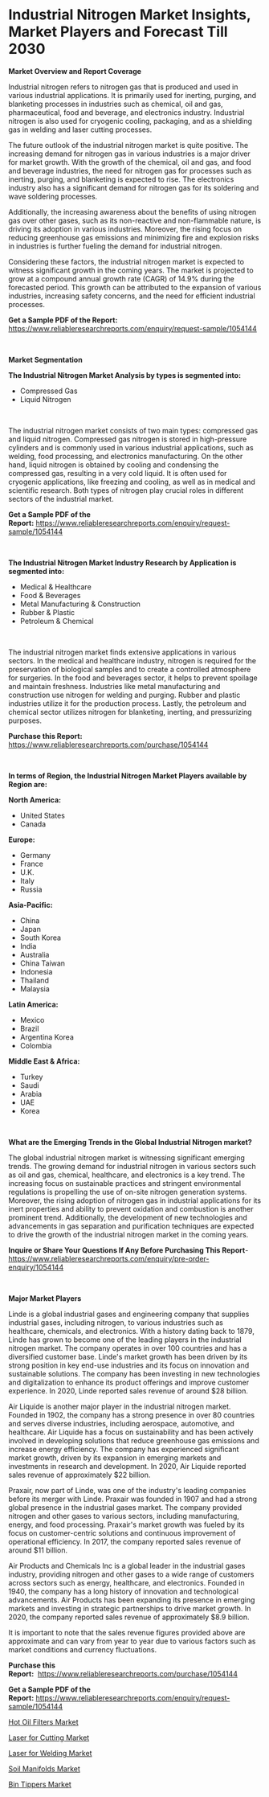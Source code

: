 <p><h1>Industrial Nitrogen Market Insights, Market Players and Forecast Till 2030</h1></p><p><strong>Market Overview and Report Coverage</strong></p>
<p><p>Industrial nitrogen refers to nitrogen gas that is produced and used in various industrial applications. It is primarily used for inerting, purging, and blanketing processes in industries such as chemical, oil and gas, pharmaceutical, food and beverage, and electronics industry. Industrial nitrogen is also used for cryogenic cooling, packaging, and as a shielding gas in welding and laser cutting processes.</p><p>The future outlook of the industrial nitrogen market is quite positive. The increasing demand for nitrogen gas in various industries is a major driver for market growth. With the growth of the chemical, oil and gas, and food and beverage industries, the need for nitrogen gas for processes such as inerting, purging, and blanketing is expected to rise. The electronics industry also has a significant demand for nitrogen gas for its soldering and wave soldering processes.</p><p>Additionally, the increasing awareness about the benefits of using nitrogen gas over other gases, such as its non-reactive and non-flammable nature, is driving its adoption in various industries. Moreover, the rising focus on reducing greenhouse gas emissions and minimizing fire and explosion risks in industries is further fueling the demand for industrial nitrogen.</p><p>Considering these factors, the industrial nitrogen market is expected to witness significant growth in the coming years. The market is projected to grow at a compound annual growth rate (CAGR) of 14.9% during the forecasted period. This growth can be attributed to the expansion of various industries, increasing safety concerns, and the need for efficient industrial processes.</p></p>
<p><strong>Get a Sample PDF of the Report:</strong> <a href="https://www.reliableresearchreports.com/enquiry/request-sample/1054144">https://www.reliableresearchreports.com/enquiry/request-sample/1054144</a></p>
<p>&nbsp;</p>
<p><strong>Market Segmentation</strong></p>
<p><strong>The Industrial Nitrogen Market Analysis by types is segmented into:</strong></p>
<p><ul><li>Compressed Gas</li><li>Liquid Nitrogen</li></ul></p>
<p>&nbsp;</p>
<p><p>The industrial nitrogen market consists of two main types: compressed gas and liquid nitrogen. Compressed gas nitrogen is stored in high-pressure cylinders and is commonly used in various industrial applications, such as welding, food processing, and electronics manufacturing. On the other hand, liquid nitrogen is obtained by cooling and condensing the compressed gas, resulting in a very cold liquid. It is often used for cryogenic applications, like freezing and cooling, as well as in medical and scientific research. Both types of nitrogen play crucial roles in different sectors of the industrial market.</p></p>
<p><strong>Get a Sample PDF of the Report:</strong>&nbsp;<a href="https://www.reliableresearchreports.com/enquiry/request-sample/1054144">https://www.reliableresearchreports.com/enquiry/request-sample/1054144</a></p>
<p>&nbsp;</p>
<p><strong>The Industrial Nitrogen Market Industry Research by Application is segmented into:</strong></p>
<p><ul><li>Medical & Healthcare</li><li>Food & Beverages</li><li>Metal Manufacturing & Construction</li><li>Rubber & Plastic</li><li>Petroleum & Chemical</li></ul></p>
<p>&nbsp;</p>
<p><p>The industrial nitrogen market finds extensive applications in various sectors. In the medical and healthcare industry, nitrogen is required for the preservation of biological samples and to create a controlled atmosphere for surgeries. In the food and beverages sector, it helps to prevent spoilage and maintain freshness. Industries like metal manufacturing and construction use nitrogen for welding and purging. Rubber and plastic industries utilize it for the production process. Lastly, the petroleum and chemical sector utilizes nitrogen for blanketing, inerting, and pressurizing purposes.</p></p>
<p><strong>Purchase this Report:</strong>&nbsp; <a href="https://www.reliableresearchreports.com/purchase/1054144">https://www.reliableresearchreports.com/purchase/1054144</a></p>
<p>&nbsp;</p>
<p><strong>In terms of Region, the Industrial Nitrogen Market Players available by Region are:</strong></p>
<p>
    <p> <strong> North America: </strong>
        <ul>
            <li>United States</li>
            <li>Canada</li>
        </ul>
        </p> 
    <p> <strong> Europe: </strong>
        <ul>
            <li>Germany</li>
            <li>France</li>
            <li>U.K.</li>
            <li>Italy</li>
            <li>Russia</li>
        </ul>
        </p> 
    <p> <strong> Asia-Pacific: </strong>
        <ul>
            <li>China</li>
            <li>Japan</li>
            <li>South Korea</li>
            <li>India</li>
            <li>Australia</li>
            <li>China Taiwan</li>
            <li>Indonesia</li>
            <li>Thailand</li>
            <li>Malaysia</li>
        </ul>
        </p> 
    <p> <strong> Latin America: </strong>
        <ul>
            <li>Mexico</li>
            <li>Brazil</li>
            <li>Argentina Korea</li>
            <li>Colombia</li>
        </ul>
        </p> 
    <p> <strong> Middle East & Africa: </strong>
        <ul>
            <li>Turkey</li>
            <li>Saudi</li>
            <li>Arabia</li>
            <li>UAE</li>
            <li>Korea</li>
        </ul>
    </p>
    </p>
<p>&nbsp;</p>
<p><strong>What are the Emerging Trends in the Global Industrial Nitrogen market?</strong></p>
<p><p>The global industrial nitrogen market is witnessing significant emerging trends. The growing demand for industrial nitrogen in various sectors such as oil and gas, chemical, healthcare, and electronics is a key trend. The increasing focus on sustainable practices and stringent environmental regulations is propelling the use of on-site nitrogen generation systems. Moreover, the rising adoption of nitrogen gas in industrial applications for its inert properties and ability to prevent oxidation and combustion is another prominent trend. Additionally, the development of new technologies and advancements in gas separation and purification techniques are expected to drive the growth of the industrial nitrogen market in the coming years.</p></p>
<p><strong>Inquire or Share Your Questions If Any Before Purchasing This Report</strong>- <a href="https://www.reliableresearchreports.com/enquiry/pre-order-enquiry/1054144">https://www.reliableresearchreports.com/enquiry/pre-order-enquiry/1054144</a></p>
<p>&nbsp;</p>
<p><strong>Major Market Players</strong></p>
<p><p>Linde is a global industrial gases and engineering company that supplies industrial gases, including nitrogen, to various industries such as healthcare, chemicals, and electronics. With a history dating back to 1879, Linde has grown to become one of the leading players in the industrial nitrogen market. The company operates in over 100 countries and has a diversified customer base. Linde's market growth has been driven by its strong position in key end-use industries and its focus on innovation and sustainable solutions. The company has been investing in new technologies and digitalization to enhance its product offerings and improve customer experience. In 2020, Linde reported sales revenue of around $28 billion.</p><p>Air Liquide is another major player in the industrial nitrogen market. Founded in 1902, the company has a strong presence in over 80 countries and serves diverse industries, including aerospace, automotive, and healthcare. Air Liquide has a focus on sustainability and has been actively involved in developing solutions that reduce greenhouse gas emissions and increase energy efficiency. The company has experienced significant market growth, driven by its expansion in emerging markets and investments in research and development. In 2020, Air Liquide reported sales revenue of approximately $22 billion.</p><p>Praxair, now part of Linde, was one of the industry's leading companies before its merger with Linde. Praxair was founded in 1907 and had a strong global presence in the industrial gases market. The company provided nitrogen and other gases to various sectors, including manufacturing, energy, and food processing. Praxair's market growth was fueled by its focus on customer-centric solutions and continuous improvement of operational efficiency. In 2017, the company reported sales revenue of around $11 billion.</p><p>Air Products and Chemicals Inc is a global leader in the industrial gases industry, providing nitrogen and other gases to a wide range of customers across sectors such as energy, healthcare, and electronics. Founded in 1940, the company has a long history of innovation and technological advancements. Air Products has been expanding its presence in emerging markets and investing in strategic partnerships to drive market growth. In 2020, the company reported sales revenue of approximately $8.9 billion.</p><p>It is important to note that the sales revenue figures provided above are approximate and can vary from year to year due to various factors such as market conditions and currency fluctuations.</p></p>
<p><strong>Purchase this Report:</strong>&nbsp;&nbsp;<a href="https://www.reliableresearchreports.com/purchase/1054144">https://www.reliableresearchreports.com/purchase/1054144</a></p>
<p></p>
<p><strong>Get a Sample PDF of the Report:</strong>&nbsp;<a href="https://www.reliableresearchreports.com/enquiry/request-sample/1054144">https://www.reliableresearchreports.com/enquiry/request-sample/1054144</a></p>
<p><p><a href="https://medium.com/@nicosmitham/hot-oil-filters-market-size-and-market-trends-complete-industry-overview-2023-to-2030-785ff786dd68">Hot Oil Filters Market</a></p><p><a href="https://medium.com/@queenlittle95/decoding-laser-for-cutting-market-metrics-market-share-trends-and-growth-patterns-1b83f7ad17ef">Laser for Cutting Market</a></p><p><a href="https://medium.com/@christianhunter987/laser-for-welding-market-analysis-and-sze-forecasted-for-period-from-2023-to-2030-ed8a8420f361">Laser for Welding Market</a></p><p><a href="https://medium.com/@pauladams6h/soil-manifolds-market-analysis-and-sze-forecasted-for-period-from-2023-to-2030-54a910d6949c">Soil Manifolds Market</a></p><p><a href="https://medium.com/@jasperkuhic2023/bin-tippers-market-size-cagr-trends-2024-2030-990b44f456d9">Bin Tippers Market</a></p></p>